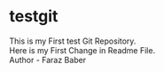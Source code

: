 # testgit
This is my First test Git Repository.
<br>
Here is my First Change in Readme File.
<br>
Author - Faraz Baber